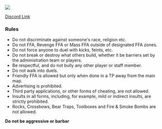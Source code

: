 
![](https://github.com/user-attachments/assets/9c58ed30-a416-4bca-907b-eaf7c591a352)

[Discord Link](https://discord.gg/YU64FbhW5C)

### **Rules**
* Do not discriminate against someone's race, religion etc.
* Do not FFA, Revenge FFA or Mass FFA outside of designated FFA zones.
* Do not force anyone to duel with kicks, feints, etc.
* Do not break or destroy what others build, whether it be barriers set by the administration team or players.
* Be respectful, and do not bully any other player or staff member.
* Do not walk into duels.
* Friendly FFA is allowed but only when done in a TP away from the main map.
* Advertising is prohibited.
* Third party applications, or other forms of cheating, are not allowed.
* Insults in all forms, including, for example, mild or indirect insults, are strictly prohibited.
* Rocks, Crossbows, Bear Traps, Toolboxes and Fire & Smoke Bombs are not allowed.

**Do not be aggressive or barbar**
